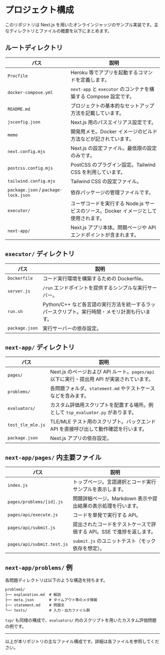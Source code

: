 # プロジェクト構成

このリポジトリは Next.js を用いたオンラインジャッジのサンプル実装です。主なディレクトリとファイルの概要を以下にまとめます。

## ルートディレクトリ

| パス | 説明 |
| --- | --- |
| `Procfile` | Heroku 等でアプリを起動するコマンドを定義します。 |
| `docker-compose.yml` | `next-app` と `executor` のコンテナを構築する Compose 設定です。 |
| `README.md` | プロジェクトの基本的なセットアップ方法を記載しています。 |
| `jsconfig.json` | Next.js 用のパスエイリアス設定です。 |
| `memo` | 開発用メモ。Docker イメージのビルド方法などが記されています。 |
| `next.config.mjs` | Next.js の設定ファイル。最低限の設定のみです。 |
| `postcss.config.mjs` | PostCSS のプラグイン設定。Tailwind CSS を利用しています。 |
| `tailwind.config.mjs` | Tailwind CSS の設定ファイル。 |
| `package.json` / `package-lock.json` | 依存パッケージの管理ファイルです。 |
| `executor/` | ユーザコードを実行する Node.js サービスのソース。Docker イメージとして使用されます。 |
| `next-app/` | Next.js アプリ本体。問題ページや API エンドポイントが含まれます。 |

## `executor/` ディレクトリ

| パス | 説明 |
| --- | --- |
| `Dockerfile` | コード実行環境を構築するための Dockerfile。 |
| `server.js` | `/run` エンドポイントを提供するシンプルな実行サーバー。 |
| `run.sh` | Python/C++ など各言語の実行方法を統一するラッパースクリプト。実行時間・メモリ計測も行います。 |
| `package.json` | 実行サーバーの依存設定。 |

## `next-app/` ディレクトリ

| パス | 説明 |
| --- | --- |
| `pages/` | Next.js のページおよび API ルート。`pages/api` 以下に実行・提出用 API が実装されています。 |
| `problems/` | 各問題フォルダ。`statement.md` やテストケースなどを含みます。 |
| `evaluators/` | カスタム評価用スクリプトを配置する場所。例として `tsp_evaluator.py` があります。 |
| `test_tle_mle.js` | TLE/MLE テスト用のスクリプト。バックエンド API を直接呼び出して動作確認を行います。 |
| `package.json` | Next.js アプリの依存設定。 |

## `next-app/pages/` 内主要ファイル

| パス | 説明 |
| --- | --- |
| `index.js` | トップページ。言語選択とコード実行サンプルを表示します。 |
| `pages/problems/[id].js` | 問題詳細ページ。Markdown 表示や提出結果の表示処理を行います。 |
| `pages/api/execute.js` | コードを単発で実行する API。 |
| `pages/api/submit.js` | 提出されたコードをテストケースで評価する API。SSE で進捗を返します。 |
| `pages/api/submit.test.js` | `submit.js` のユニットテスト（モック依存を想定）。 |

## `next-app/problems/` 例

各問題ディレクトリは以下のような構造を持ちます。

```
problem1/
├── explanation.md  # 解説
├── meta.json       # タイムアウト等のメタ情報
├── statement.md    # 問題文
└── tests/          # 入力・出力ファイル群
```

`tsp/` も同様の構成で、`evaluators/` 内のスクリプトを用いたカスタム評価問題の例です。

---

以上が本リポジトリの主なファイル構成です。詳細は各ファイルを参照してください。
